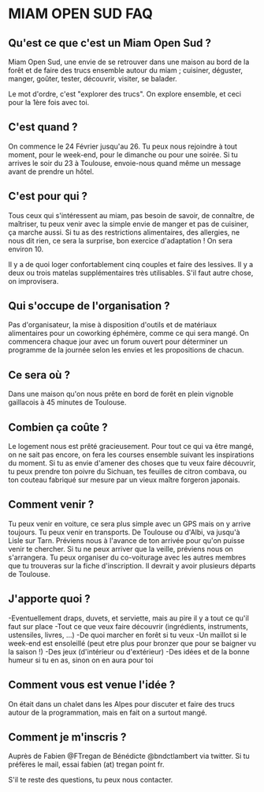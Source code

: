 # MIAM OPEN SUD FAQ


## Qu'est ce que c'est un Miam Open Sud ?  

Miam Open Sud, une envie de se retrouver dans une maison au bord de la forêt et de faire des trucs ensemble autour du miam ; cuisiner, déguster, manger, goûter, tester, découvrir, visiter, se balader.

Le mot d'ordre, c'est "explorer des trucs". On explore ensemble, et ceci pour la 1ère fois avec toi.

## C'est quand ?  

On commence le 24 Février jusqu'au 26.
Tu peux nous rejoindre à tout moment, pour le week-end, pour le dimanche ou pour une soirée.
Si tu arrives le soir du 23 à Toulouse, envoie-nous quand même un message avant de prendre un hôtel.

## C'est pour qui ?  

Tous ceux qui s'intéressent au miam, pas besoin de savoir, de connaître, de maîtriser, tu peux venir avec la simple envie de manger et pas de cuisiner, ça marche aussi.
Si tu as des restrictions alimentaires, des allergies, ne nous dit rien, ce sera la surprise, bon exercice d'adaptation !
On sera environ 10.

Il y a de quoi loger confortablement cinq couples et faire des lessives. Il y a deux ou trois matelas supplémentaires très utilisables. S'il faut autre chose, on improvisera. 

## Qui s'occupe de l'organisation ?  

Pas d'organisateur, la mise à disposition d'outils et de matériaux alimentaires pour un coworking éphémère, comme ce qui sera mangé.
On commencera chaque jour avec un forum ouvert pour déterminer un programme de la journée selon les envies et les propositions de chacun.

## Ce sera où ?  

Dans une maison qu'on nous prête en bord de forêt en plein vignoble gaillacois à 45 minutes de Toulouse.

## Combien ça coûte ?  

Le logement nous est prêté gracieusement.
Pour tout ce qui va être mangé, on ne sait pas encore, on fera les courses ensemble suivant les inspirations du moment.
Si tu as envie d'amener des choses que tu veux faire découvrir, tu peux prendre ton poivre du Sichuan, tes feuilles de citron combava, ou ton couteau fabriqué sur mesure par un vieux maître forgeron japonais.

## Comment venir ?  

Tu peux venir en voiture, ce sera plus simple avec un GPS mais on y arrive toujours.
Tu peux venir en transports. De Toulouse ou d'Albi, va jusqu'à Lisle sur Tarn. Préviens nous à l'avance de ton arrivée pour qu'on puisse venir te chercher. Si tu ne peux arriver que la veille, préviens nous on s'arrangera.
Tu peux organiser du co-voiturage avec les autres membres que tu trouveras sur la fiche d'inscription. Il devrait y avoir plusieurs départs de Toulouse.

## J'apporte quoi ?  

-Eventuellement draps, duvets, et serviette, mais au pire il y a tout ce qu'il faut sur place
-Tout ce que veux faire découvrir (ingrédients, instruments, ustensiles, livres, ...)
-De quoi marcher en forêt si tu veux
-Un maillot si le week-end est ensoleillé (peut etre plus pour bronzer que pour se baigner vu la saison !)
-Des jeux (d'intérieur ou d'extérieur)
-Des idées et de la bonne humeur si tu en as, sinon on en aura pour toi

## Comment vous est venue l'idée ?  

On était dans un chalet dans les Alpes pour discuter et faire des trucs autour de la programmation, mais en fait on a surtout mangé.

## Comment je m'inscris ?  

Auprès de Fabien @FTregan de Bénédicte @bndctlambert via twitter. Si tu préfères le mail, essai fabien (at) tregan point fr.

S'il te reste des questions, tu peux nous contacter.



